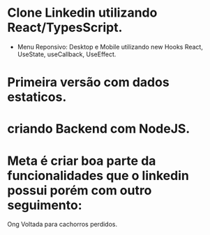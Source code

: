 # Clone Linkedin utilizando React/TypesScript.

- Menu Reponsivo: Desktop e Mobile utilizando new Hooks React, UseState, useCallback, UseEffect. 

# Primeira versão com dados estaticos.

# criando Backend com NodeJS.


# Meta é criar boa parte da funcionalidades que o linkedin possui porém com outro seguimento: 
Ong Voltada para cachorros perdidos.
